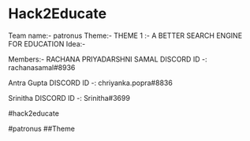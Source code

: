 # Hack2Educate

Team name:- patronus
Theme:- THEME 1 :- A BETTER SEARCH ENGINE FOR EDUCATION
Idea:- 



























Members:-
RACHANA PRIYADARSHNI SAMAL
DISCORD ID -: rachanasamal#8936

Antra Gupta
DISCORD ID -: chriyanka.popra#8836

Srinitha
DISCORD ID -: Srinitha#3699


#hack2educate



#patronus
##Theme
